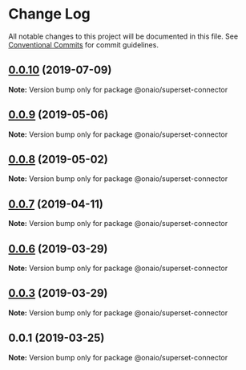 # Change Log

All notable changes to this project will be documented in this file.
See [Conventional Commits](https://conventionalcommits.org) for commit guidelines.

## [0.0.10](https://github.com/onaio/js-tools/compare/@onaio/superset-connector@0.0.9...@onaio/superset-connector@0.0.10) (2019-07-09)

**Note:** Version bump only for package @onaio/superset-connector

## [0.0.9](https://github.com/onaio/js-tools/compare/@onaio/superset-connector@0.0.8...@onaio/superset-connector@0.0.9) (2019-05-06)

**Note:** Version bump only for package @onaio/superset-connector

## [0.0.8](https://github.com/onaio/js-tools/compare/@onaio/superset-connector@0.0.7...@onaio/superset-connector@0.0.8) (2019-05-02)

**Note:** Version bump only for package @onaio/superset-connector

## [0.0.7](https://github.com/onaio/js-tools/compare/@onaio/superset-connector@0.0.6...@onaio/superset-connector@0.0.7) (2019-04-11)

**Note:** Version bump only for package @onaio/superset-connector

## [0.0.6](https://github.com/onaio/js-tools/compare/@onaio/superset-connector@00.0.1...@onaio/superset-connector@0.0.6) (2019-03-29)

**Note:** Version bump only for package @onaio/superset-connector

## [0.0.3](https://github.com/onaio/js-tools/compare/@onaio/superset-connector@00.0.1...@onaio/superset-connector@0.0.3) (2019-03-29)

**Note:** Version bump only for package @onaio/superset-connector

## 0.0.1 (2019-03-25)

**Note:** Version bump only for package @onaio/superset-connector

